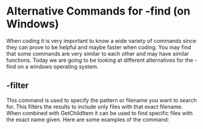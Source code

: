 # Alternative Commands for -find (on Windows)
When coding it is very important to know a wide variety of commands since they can prove to be helpful and maybe faster when coding. You may find that 
some commands are very similar to each other and may have similar functions. Today we are going to be looking at different alternatives for the -find 
on a windows operating system. 

## -filter
This command is used to specify the pattern or filename you want to search for. This filters the results to include only files with that exact filename.
When combined with GetChildItem it can be used to find specific files with the exact name given. Here are some examples of the command:

